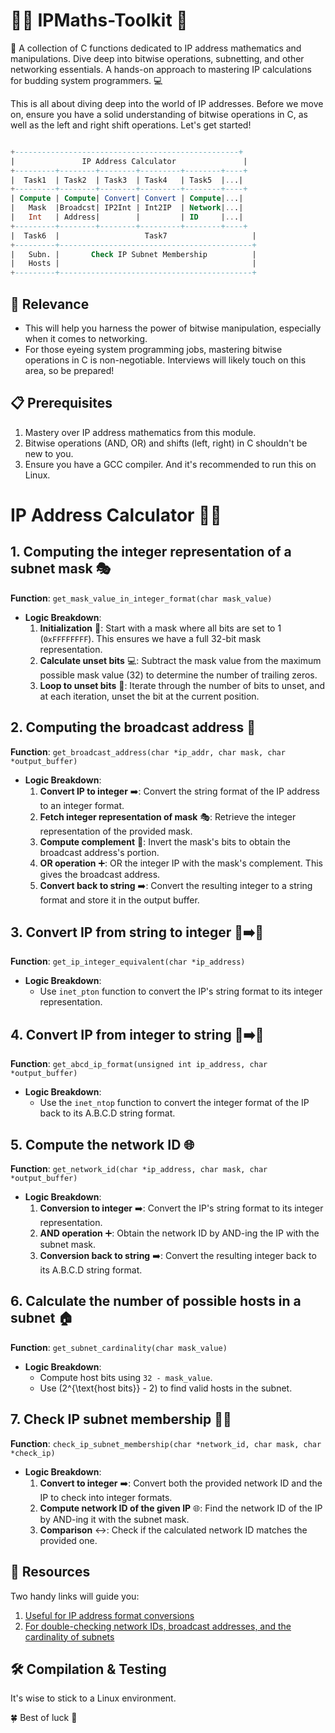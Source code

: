 # 👩‍💻 IPMaths-Toolkit 🧮
🔧 A collection of C functions dedicated to IP address mathematics and manipulations. Dive deep into bitwise operations, subnetting, and other networking essentials. A hands-on approach to mastering IP calculations for budding system programmers. 💻

This  is all about diving deep into the world of IP addresses. Before we move on, ensure you have a solid understanding of bitwise operations in C, as well as the left and right shift operations. Let's get started!

```sql

+--------------------------------------------------+
|               IP Address Calculator               |
+---------+--------+--------+---------+--------+----+
|  Task1  | Task2  | Task3  | Task4   | Task5  |...|
+---------+--------+--------+---------+--------+----+
| Compute | Compute| Convert| Convert | Compute|...|
|   Mask  |Broadcst| IP2Int | Int2IP  | Network|...|
|   Int   | Address|        |         | ID     |...|
+---------+--------+--------+---------+--------+----+
|  Task6  |                   Task7                   |
+---------+-------------------------------------------+
|   Subn. |       Check IP Subnet Membership          |
|   Hosts |                                           |
+---------+-------------------------------------------+

```

## 🎯 Relevance

- This  will help you harness the power of bitwise manipulation, especially when it comes to networking.
- For those eyeing system programming jobs, mastering bitwise operations in C is non-negotiable. Interviews will likely touch on this area, so be prepared!

## 📋 Prerequisites

1. Mastery over IP address mathematics from this module.
2. Bitwise operations (AND, OR) and shifts (left, right) in C shouldn't be new to you.
3. Ensure you have a GCC compiler. And it's recommended to run this on Linux. 
# IP Address Calculator :mag_right::bulb:

## 1. Computing the integer representation of a subnet mask :performing_arts:

**Function**: `get_mask_value_in_integer_format(char mask_value)`

- **Logic Breakdown**:
  1. **Initialization** :checkered_flag:: Start with a mask where all bits are set to 1 (`0xFFFFFFFF`). This ensures we have a full 32-bit mask representation.
  2. **Calculate unset bits** :computer:: Subtract the mask value from the maximum possible mask value (32) to determine the number of trailing zeros.
  3. **Loop to unset bits** :repeat:: Iterate through the number of bits to unset, and at each iteration, unset the bit at the current position.

## 2. Computing the broadcast address :satellite:

**Function**: `get_broadcast_address(char *ip_addr, char mask, char *output_buffer)`

- **Logic Breakdown**:
  1. **Convert IP to integer** :arrow_right:: Convert the string format of the IP address to an integer format.
  2. **Fetch integer representation of mask** :performing_arts:: Retrieve the integer representation of the provided mask.
  3. **Compute complement** :arrows_counterclockwise:: Invert the mask's bits to obtain the broadcast address's portion.
  4. **OR operation** :heavy_plus_sign:: OR the integer IP with the mask's complement. This gives the broadcast address.
  5. **Convert back to string** :arrow_right:: Convert the resulting integer to a string format and store it in the output buffer.

## 3. Convert IP from string to integer :scroll::arrow_right::1234:

**Function**: `get_ip_integer_equivalent(char *ip_address)`

- **Logic Breakdown**:
  - Use `inet_pton` function to convert the IP's string format to its integer representation.

## 4. Convert IP from integer to string :1234::arrow_right::scroll:

**Function**: `get_abcd_ip_format(unsigned int ip_address, char *output_buffer)`

- **Logic Breakdown**:
  - Use the `inet_ntop` function to convert the integer format of the IP back to its A.B.C.D string format.

## 5. Compute the network ID :globe_with_meridians:

**Function**: `get_network_id(char *ip_address, char mask, char *output_buffer)`

- **Logic Breakdown**:
  1. **Conversion to integer** :arrow_right:: Convert the IP's string format to its integer representation.
  2. **AND operation** :heavy_plus_sign:: Obtain the network ID by AND-ing the IP with the subnet mask.
  3. **Conversion back to string** :arrow_right:: Convert the resulting integer back to its A.B.C.D string format.

## 6. Calculate the number of possible hosts in a subnet :house:

**Function**: `get_subnet_cardinality(char mask_value)`

- **Logic Breakdown**:
  - Compute host bits using `32 - mask_value`.
  - Use \(2^{\text{host bits}} - 2\) to find valid hosts in the subnet.

## 7. Check IP subnet membership :male_detective:

**Function**: `check_ip_subnet_membership(char *network_id, char mask, char *check_ip)`

- **Logic Breakdown**:
  1. **Convert to integer** :arrow_right:: Convert both the provided network ID and the IP to check into integer formats.
  2. **Compute network ID of the given IP** :globe_with_meridians:: Find the network ID of the IP by AND-ing it with the subnet mask.
  3. **Comparison** :left_right_arrow:: Check if the calculated network ID matches the provided one. 

## 🔗 Resources

Two handy links will guide you:
1. [Useful for IP address format conversions](https://www.silisoftware.com/tools/ipconverter.php) 
2. [For double-checking network IDs, broadcast addresses, and the cardinality of subnets](http://jodies.de/ipcalc)

## 🛠 Compilation & Testing

It's wise to stick to a Linux environment.

🍀 Best of luck  🚀

